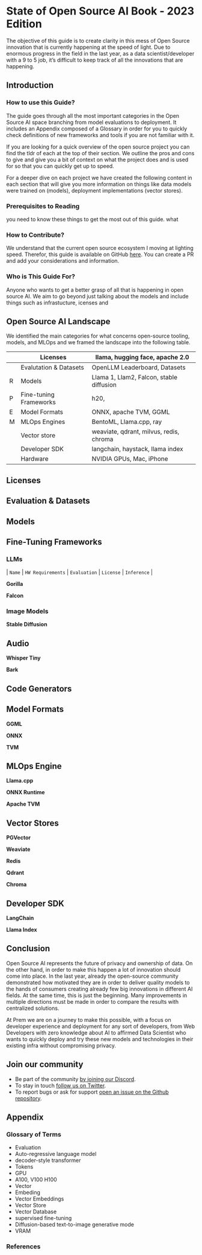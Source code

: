 # State of Open Source AI Book - 2023 Edition

The objective of this guide is to create clarity in this mess of Open Source innovation that is currently happening at the speed of light. Due to enormous progress in the field in the last year, as a data scientist/developer with a 9 to 5 job, it’s difficult to keep track of all the innovations that are happening.

## Introduction

### How to use this Guide?

The guide goes through all the most important categories in the Open Source AI space branching from model evaluations to deployment. It includes an Appendix composed of a Glossary in order for you to quickly check definitions of new frameworks and tools if you are not familiar with it. 

If you are looking for a quick overview of the open source project you can find the tldr of each at the top of their section. We outline the pros and cons to give and give you a bit of context on what the project does and is used for so that you can quickly get up to speed. 

For a deeper dive on each project we have created the following content in each section that will give you more information on things like data models were trained on (models), deployment implementations (vector stores).

### Prerequisites to Reading

you need to know these things to get the most out of this guide. what

### How to Contribute?

We understand that the current open source ecosystem I moving at lighting speed. Therefor, this guide is available on GitHub [here](). You can create a PR and add your considerations and information. 

### Who is This Guide For?

Anyone who wants to get a better grasp of all that is happening in open source AI. We aim to go beyond just talking about the models and include things such as infrastucture, icenses and 

## Open Source AI Landscape

We identified the main categories for what concerns open-source tooling, models, and MLOps and we framed the landscape into the following table.

|  | Licenses | llama, hugging face, apache 2.0 |
| --- | --- | --- |
|  | Evalutation & Datasets | OpenLLM Leaderboard, Datasets |
| R | Models | Llama 1, Llam2, Falcon, stable diffusion  |
| P | Fine-tuning Frameworks | h20,  |
| E | Model Formats | ONNX, apache TVM, GGML |
| M | MLOps Engines | BentoML, Llama.cpp, ray |
|  | Vector store | weaviate, qdrant, milvus, redis, chroma |
|  | Developer SDK | langchain, haystack, llama index |
|  | Hardware | NVIDIA GPUs, Mac, iPhone |

## Licenses

## Evaluation & Datasets

## Models

## Fine-Tuning Frameworks

### LLMs

| `Name` | `HW Requirements` | `Evaluation` | `License` | `Inference` |

**Gorilla**

**Falcon**

### Image Models

**Stable Diffusion**

## Audio

**Whisper Tiny**

**Bark**

## Code Generators

## Model Formats

**GGML**

**ONNX**

**TVM**

## MLOps Engine

**Llama.cpp**

**ONNX Runtime**

**Apache TVM**

## Vector Stores

**PGVector**

**Weaviate**

**Redis**

**Qdrant**

**Chroma**

## Developer SDK

**LangChain**

**Llama Index**

## Conclusion

Open Source AI represents the future of privacy and ownership of data. On the other hand, in order to make this happen a lot of innovation should come into place. In the last year, already the open-source community demonstrated how motivated they are in order to deliver quality models to the hands of consumers creating already few big innovations in different AI fields. At the same time, this is just the beginning. Many improvements in multiple directions must be made in order to compare the results with centralized solutions.

At Prem we are on a journey to make this possible, with a focus on developer experience and deployment for any sort of developers, from Web Developers with zero knowledge about AI to affirmed Data Scientist who wants to quickly deploy and try these new models and technologies in their existing infra without compromising privacy. 

## Join our community

- Be part of the community [by joining our Discord](https://discord.com/invite/kpKk6vYVAn).
- To stay in touch [follow us on Twitter](https://twitter.com/premai_io).
- To report bugs or ask for support [open an issue on the Github repository](https://github.com/premAI-io/prem-app).

## Appendix

### Glossary of Terms

- Evaluation
- Auto-regressive language model
- decoder-style transformer
- Tokens
- GPU
- A100, V100 H100
- Vector
- Embeding
- Vector Embeddings
- Vector Store
- Vector Database
- supervised fine-tuning
- Diffusion-based text-to-image generative mode
- VRAM

### References
